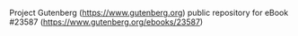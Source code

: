 Project Gutenberg (https://www.gutenberg.org) public repository for eBook #23587 (https://www.gutenberg.org/ebooks/23587)
